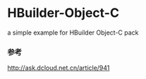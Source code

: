 # HBuilder-Object-C
a simple example for HBuilder Object-C pack


### 参考
http://ask.dcloud.net.cn/article/941
